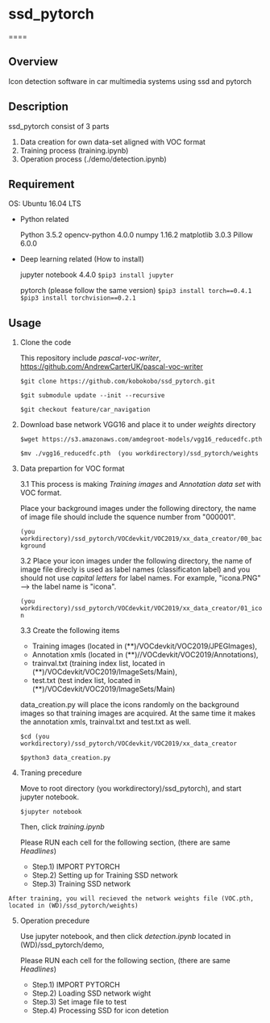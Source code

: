 
# ssd_pytorch
====

## Overview

Icon detection software in car multimedia systems using ssd and pytorch


## Description
ssd_pytorch consist of 3 parts

1) Data creation for own data-set aligned with VOC format
2) Training process (training.ipynb)
3) Operation process (./demo/detection.ipynb)


## Requirement

OS: Ubuntu 16.04 LTS

* Python related

  Python 3.5.2
  opencv-python 4.0.0
  numpy 1.16.2
  matplotlib 3.0.3
  Pillow 6.0.0
 

* Deep learning related (How to install)

  jupyter notebook 4.4.0
  `$pip3 install jupyter`

  pytorch (please follow the same version)
  `$pip3 install torch==0.4.1`
  `$pip3 install torchvision==0.2.1`


## Usage

   1. Clone the code
      
      This repository include *pascal-voc-writer*, 
      https://github.com/AndrewCarterUK/pascal-voc-writer

      `$git clone https://github.com/kobokobo/ssd_pytorch.git`

      `$git submodule update --init --recursive`

      `$git checkout feature/car_navigation`


  2. Download base network VGG16 and place it to under *weights* directory
  
      `$wget https://s3.amazonaws.com/amdegroot-models/vgg16_reducedfc.pth`
      
      `$mv ./vgg16_reducedfc.pth  (you workdirectory)/ssd_pytorch/weights`


  3. Data prepartion for VOC format
  
      3.1 This process is making *Training images* and *Annotation data set* with VOC format.
      
      Place your background images under the following directory, the name of image file should include the squence number from "000001".
  
      `(you workdirectory)/ssd_pytorch/VOCdevkit/VOC2019/xx_data_creator/00_background`

      3.2 Place your icon images under the following directory, the name of image file direcly is used as label names (classificaton label) and you should not use *capital letters* for label names.
      For example, "icona.PNG" --> the label name is "icona".

      `(you workdirectory)/ssd_pytorch/VOCdevkit/VOC2019/xx_data_creator/01_icon`
      
      3.3 Create the following items
      
        * Training images (located in (**)/VOCdevkit/VOC2019/JPEGImages), 
        * Annotation xmls (located in (**)//VOCdevkit/VOC2019/Annotations),
        * trainval.txt  (training index list, located in (**)/VOCdevkit/VOC2019/ImageSets/Main),
        * test.txt  (test index list, located in (**)/VOCdevkit/VOC2019/ImageSets/Main)
      
      data_creation.py will place the icons randomly on the background images so that training images are acquired. At the same time it makes the annotation xmls, trainval.txt  and test.txt as well. 
      
      `$cd (you workdirectory)/ssd_pytorch/VOCdevkit/VOC2019/xx_data_creator` 
      
      `$python3 data_creation.py`
      
      
  4. Traning precedure    
      
      Move to root directory (you workdirectory)/ssd_pytorch), and start jupyter notebook.

      `$jupyter notebook`

      Then, click *training.ipynb*
      
      Please RUN each cell for the following section, (there are same *Headlines*)
        * Step.1) IMPORT PYTORCH
        * Step.2) Setting up for Training SSD network
        * Step.3) Training SSD network
      
    After training, you will recieved the network weights file (VOC.pth, located in (WD)/ssd_pytorch/weights)

  
  5. Operation precedure
      
      Use jupyter notebook, and then click *detection.ipynb* located in (WD)/ssd_pytorch/demo, 
      
      Please RUN each cell for the following section, (there are same *Headlines*)
        * Step.1) IMPORT PYTORCH
        * Step.2) Loading SSD network wight
        * Step.3) Set image file to test
        * Step.4) Processing SSD for icon detetion

      